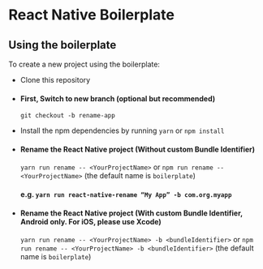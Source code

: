 # React Native Boilerplate

## Using the boilerplate

To create a new project using the boilerplate:

- Clone this repository
- #### First, Switch to new branch (optional but recommended)
  `git checkout -b rename-app`
- Install the npm dependencies by running `yarn` or `npm install`
- #### Rename the React Native project (Without custom Bundle Identifier)

  `yarn run rename -- <YourProjectName>` or `npm run rename -- <YourProjectName>` (the default name is `boilerplate`)

  #### e.g. `yarn run react-native-rename “My App” -b com.org.myapp`

- #### Rename the React Native project (With custom Bundle Identifier, Android only. For iOS, please use Xcode)
  `yarn run rename -- <YourProjectName> -b <bundleIdentifier>` or `npm run rename -- <YourProjectName> -b <bundleIdentifier>` (the default name is `boilerplate`)
